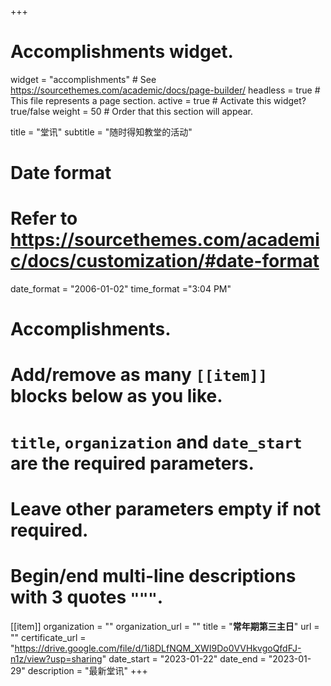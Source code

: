 +++
# Accomplishments widget.
widget = "accomplishments"  # See https://sourcethemes.com/academic/docs/page-builder/
headless = true  # This file represents a page section.
active = true  # Activate this widget? true/false
weight = 50  # Order that this section will appear.

title = "堂讯"
subtitle = "随时得知教堂的活动"

# Date format
#   Refer to https://sourcethemes.com/academic/docs/customization/#date-format
date_format = "2006-01-02"
time_format ="3:04 PM"

# Accomplishments.
#   Add/remove as many `[[item]]` blocks below as you like.
#   `title`, `organization` and `date_start` are the required parameters.
#   Leave other parameters empty if not required.
#   Begin/end multi-line descriptions with 3 quotes `"""`.

[[item]]
  organization = ""
  organization_url = ""
  title = "**常年期第三主日**"
  url = ""
  certificate_url = "https://drive.google.com/file/d/1i8DLfNQM_XWI9Do0VVHkvgoQfdFJ-n1z/view?usp=sharing"
  date_start = "2023-01-22"
  date_end = "2023-01-29"
  description = "最新堂讯"
+++
